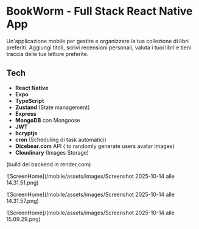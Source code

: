 # BookWorm - Full Stack React Native App

Un'applicazione mobile per gestire e organizzare la tua collezione di libri preferiti. Aggiungi titoli, scrivi recensioni personali, valuta i tuoi libri e tieni traccia delle tue letture preferite.

## Tech

- **React Native**
- **Expo**
- **TypeScript**
- **Zustand** (State management)
- **Express**
- **MongoDB** con Mongoose
- **JWT**
- **bcryptjs**
- **cron** (Scheduling di task automatici)
- **Dicebear.com** API ( to randomly generate users avatar images)
- **Cloudinary** (Images Storage)

(build del backend in render.com)

![ScreenHome](/mobile/assets/images/Screenshot 2025-10-14 alle 14.31.51.png)

![ScreenHome](/mobile/assets/images/Screenshot 2025-10-14 alle 14.31.57.png)

![ScreenHome]/(mobile/assets/images/Screenshot 2025-10-14 alle 15.09.29.png)
